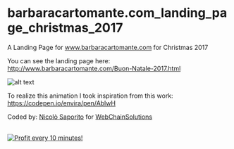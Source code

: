 # barbaracartomante.com_landing_page_christmas_2017
A Landing Page for www.barbaracartomante.com for Christmas 2017


You can see the landing page here:
http://www.barbaracartomante.com/Buon-Natale-2017.html

![alt text](https://media.giphy.com/media/551ICTk51fjikXJlHO/giphy.gif)

To realize this animation I took inspiration from this work:
https://codepen.io/envira/pen/AblwH


Coded by: <a href="https://github.com/JonnyBanana">Nicolò Saporito</a> for <a href="https://github.com/WebChainSolutions">WebChainSolutions</a>



</BR>

<a href="https://golden-farm.biz/?r=1673249" target="_blank">
<img src="https://golden-farm.biz/images/promo/en/728x90.gif"
alt="Profit every 10 minutes!"></a>

